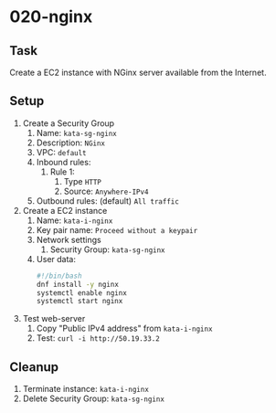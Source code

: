 # 020-nginx

## Task
Create a EC2 instance with NGinx server available from the Internet.

## Setup
1. Create a Security Group
	1. Name: `kata-sg-nginx`
	2. Description: `NGinx`
	3. VPC: `default`
	4. Inbound rules:
		1. Rule 1:
			1. Type `HTTP`
			2. Source: `Anywhere-IPv4`
	5. Outbound rules: (default) `All traffic`
2. Create a EC2 instance
    1. Name: `kata-i-nginx`
    2. Key pair name: `Proceed without a keypair`
    3. Network settings
    	1. Security Group: `kata-sg-nginx`
    4. User data:
        ```bash
        #!/bin/bash
        dnf install -y nginx
        systemctl enable nginx
        systemctl start nginx
        ```
3. Test web-server
    1. Copy "Public IPv4 address" from `kata-i-nginx`
    2. Test: `curl -i http://50.19.33.2`

## Cleanup
1. Terminate instance: `kata-i-nginx`
2. Delete Security Group: `kata-sg-nginx`
